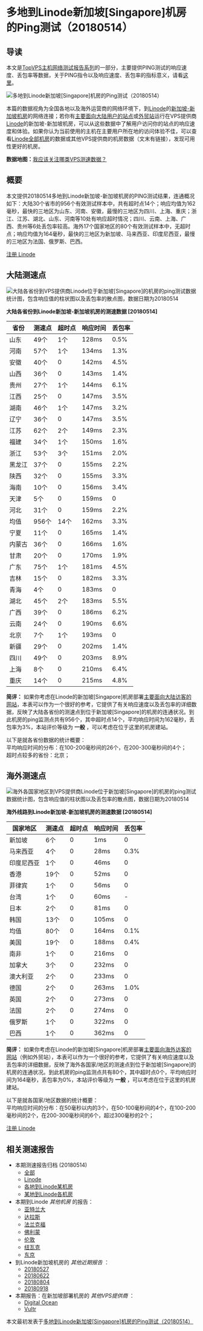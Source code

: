 #  多地到Linode新加坡[Singapore]机房的Ping测试（20180514） 

## 导读

本文是[TopVPS主机网络测试报告系列](https://vps123.top/pingtest)的一部分，主要提供PING测试的响应速度、丢包率等数据，关于PING指令以及响应速度、丢包率的指标意义，请看[这里](https://vps123.top/what-is-ping.html)。

![多地到Linode新加坡\[Singapore\]机房的Ping测试（20180514）](/images/thumbnails/to_linode_Singapore.png)

本篇的数据视角为全国各地以及海外运营商的网络环境下，到[Linode](https://vps123.top/go/linode)的[新加坡-新加坡机房](https://vps123.top/linode-facilities.html#singapore)的网络连接；若你有[主要面向大陆用户的站点](https://vps123.top/website-for-mainland-users.html)或[外贸站](https://vps123.top/website-for-internation-trade.html)运行在VPS提供商[Linode](https://vps123.top/go/linode)的新加坡-新加坡机房，可以从这些数据中了解用户访问你的站点的响应速度和体验。如果你认为当前使用的主机在主要用户所在地的访问体验不佳，可以查看[Linode全部机房](/linode/isp/china/20180514-linode-isp-china.md)的数据或其他VPS提供商的机房数据（文末有链接），发现可用性更好的机房。

**数据地图：**[我应该关注哪类VPS测速数据？](https://vps123.top/find-pingtest-data-you-need.html)

## 概要

本文提供20180514多地到Linode新加坡-新加坡机房的PING测试结果，连通概况如下：大陆30个省市的956个有效测试样本中，共有超时点14个；响应均值为162毫秒，最快的三地区为山东、河南、安徽，最慢的三地区为四川、上海、重庆；浙江、江苏、湖北、山东、河南等10处有响应超时情况；四川、云南、上海、广西、贵州等6处丢包率较高。海外17个国家地区的80个有效测试样本中，无超时点；响应均值为164毫秒，最快的三地区为新加坡、马来西亚、印度尼西亚，最慢的三地区为法国、俄罗斯、巴西。

[注册 Linode](https://vps123.top/go/linode/_btn1)

## 大陆测速点

![大陆各省份到VPS提供商Linode位于新加坡\[Singapore\]的机房的ping测试数据统计图，包含响应值的柱状图以及丢包率的散点图，数据日期为20180514](/images/pingtests/linode_20180514/plot_idc_linode_singapore-singapore_20180514_mainland.png)

**大陆各省份到Linode新加坡-新加坡机房的测速数据 [20180514]**

省份 | 测速点 | 超时点 | 响应时间 | 丢包率  
---|---|---|---|---  
山东 | 49个 | 1个 | 128ms | 0.5%  
河南 | 57个 | 1个 | 134ms | 1.3%  
安徽 | 40个 | 0 | 142ms | 4.5%  
山西 | 36个 | 0 | 143ms | 1.4%  
贵州 | 27个 | 1个 | 144ms | 6.1%  
江西 | 25个 | 0 | 147ms | 3.5%  
湖南 | 46个 | 1个 | 147ms | 3.2%  
辽宁 | 36个 | 0 | 147ms | 3.5%  
江苏 | 62个 | 2个 | 149ms | 2.3%  
福建 | 34个 | 1个 | 150ms | 1.6%  
浙江 | 53个 | 3个 | 151ms | 2.0%  
黑龙江 | 37个 | 0 | 155ms | 2.2%  
陕西 | 32个 | 0 | 155ms | 3.3%  
海南 | 10个 | 0 | 156ms | 3.4%  
天津 | 5个 | 0 | 159ms | 0  
河北 | 31个 | 0 | 159ms | 2.2%  
均值 | 956个 | 14个 | 162ms | 3.3%  
宁夏 | 11个 | 0 | 165ms | 1.4%  
内蒙古 | 36个 | 0 | 166ms | 1.6%  
甘肃 | 20个 | 0 | 170ms | 1.9%  
广东 | 75个 | 1个 | 181ms | 4.5%  
吉林 | 15个 | 0 | 182ms | 3.3%  
青海 | 4个 | 0 | 183ms | 0  
湖北 | 45个 | 2个 | 183ms | 5.5%  
广西 | 39个 | 0 | 186ms | 6.2%  
云南 | 24个 | 0 | 190ms | 6.6%  
北京 | 7个 | 1个 | 193ms | 0  
新疆 | 29个 | 0 | 202ms | 1.4%  
四川 | 49个 | 0 | 203ms | 8.9%  
上海 | 8个 | 0 | 210ms | 6.4%  
重庆 | 14个 | 0 | 215ms | 4.8%  
  
**简评：** 如果你考虑在Linode的新加坡[Singapore]机房部署[主要面向大陆访客的网站](website-for-mainland-users.html)，本表可以作为一个很好的参考，它提供了有关响应速度以及丢包率的详细数据，反映了大陆各省份的测速点到位于新加坡[Singapore]的机房的连通状况。到此机房的ping监测点共有956个，其中超时点14个，平均响应时间为162毫秒，丢包率为3%，本站评价等级为 **一般** ，可以考虑在位于这里的机房建站。

以下是就各省份数据的统计概要：  
平均响应时间的分布：在100-200毫秒间的26个，在200-300毫秒间的4个；  
超时点较多的省份：北京；

## 海外测速点

![海外各国家地区到VPS提供商Linode位于新加坡\[Singapore\]的机房的ping测试数据统计图，包含响应值的柱状图以及丢包率的散点图，数据日期为20180514](/images/pingtests/linode_20180514/plot_idc_linode_singapore-singapore_20180514_overseas.png)

**海外线路到Linode新加坡-新加坡机房的测速数据 [20180514]**

国家地区 | 测速点 | 超时点 | 响应时间 | 丢包率  
---|---|---|---|---  
新加坡 | 6个 | 0 | 1ms | 0  
马来西亚 | 4个 | 0 | 28ms | 0.3%  
印度尼西亚 | 1个 | 0 | 46ms | 0  
香港 | 19个 | 0 | 52ms | 0  
菲律宾 | 1个 | 0 | 56ms | 0  
台湾 | 1个 | 0 | 60ms | -  
日本 | 2个 | 0 | 81ms | 0  
韩国 | 13个 | 0 | 105ms | 0  
均值 | 80个 | 0 | 164ms | 0.1%  
美国 | 19个 | 0 | 188ms | 0.4%  
南非 | 1个 | 0 | 216ms | 0  
加拿大 | 3个 | 0 | 232ms | 0  
澳大利亚 | 2个 | 0 | 233ms | 0  
德国 | 2个 | 0 | 263ms | 1.0%  
英国 | 2个 | 0 | 273ms | 0  
法国 | 2个 | 0 | 274ms | 0  
俄罗斯 | 1个 | 0 | 322ms | 0  
巴西 | 1个 | 0 | 362ms | 0  
  
**简评：** 如果你考虑在Linode的新加坡[Singapore]机房部署[主要面向海外访客的网站](https://vps123.top/website-for-internation-trade.html)（例如外贸站），本表可以作为一个很好的参考，它提供了有关响应速度以及丢包率的详细数据，反映了海外各国家/地区的测速点到位于新加坡[Singapore]的机房的连通状况。到此机房的ping监测点共有80个，其中超时点0个，平均响应时间为164毫秒，丢包率为0%，本站评价等级为 **一般** ，可以考虑在位于这里的机房建站。

以下是就各国家/地区数据的统计概要：  
平均响应时间的分布：在50毫秒以内的3个，在50-100毫秒间的4个，在100-200毫秒间的2个，在200-300毫秒间的6个，超过300毫秒的2个；

[注册 Linode](https://vps123.top/go/linode/_btn2)

## 相关测速报告

  * 本期测速报告归档 (20180514) 
    * [全部](https://vps123.top/pingtests/20180514 "本期各VPS提供商全部测速报告")
    * [Linode](https://vps123.top/pingtests/idc-linode/20180514 "本期Linode的全部测速报告")
    * [各地到Linode某机房](https://vps123.top/pingtests/idc-linode/isp-global/20180514 "以Linode某机房为关注对象的视角，横向比较大陆各省份、海外各国家地区")
    * [某地到Linode各机房](https://vps123.top/pingtests/idc-linode/facility-all/20180514 "以大陆某省份为关注对象的视角，横向比较Linode各机房")
  * 本期到Linode _其他机房_ 的报告： 
    * [亚特兰大](/linode/idc/atlanta/20180514-linode-idc-atlanta.md "多地到Linode亚特兰大机房的Ping测试 20180514")
    * [达拉斯](/linode/idc/dallas/20180514-linode-idc-dallas.md "多地到Linode达拉斯机房的Ping测试 20180514")
    * [法兰克福](/linode/idc/frankfurt/20180514-linode-idc-frankfurt.md "多地到Linode法兰克福机房的Ping测试 20180514")
    * [佛利蒙](/linode/idc/fremont/20180514-linode-idc-fremont.md "多地到Linode佛利蒙机房的Ping测试 20180514")
    * [伦敦](/linode/idc/london/20180514-linode-idc-london.md "多地到Linode伦敦机房的Ping测试 20180514")
    * [纽瓦克](/linode/idc/newark/20180514-linode-idc-newark.md "多地到Linode纽瓦克机房的Ping测试 20180514")
    * [东京](/linode/idc/tokyo/20180514-linode-idc-tokyo.md "多地到Linode东京机房的Ping测试 20180514")
  * 到Linode新加坡机房的 _其他近期报告_ ： 
    * [20180527](/linode/idc/singapore/20180527-linode-idc-singapore.md "多地到Linode新加坡机房的Ping测试 20180527")
    * [20180622](/linode/idc/singapore/20180622-linode-idc-singapore.md "多地到Linode新加坡机房的Ping测试 20180622")
    * [20180804](/linode/idc/singapore/20180804-linode-idc-singapore.md "多地到Linode新加坡机房的Ping测试 20180804")
    * [20180918](/linode/idc/singapore/20180918-linode-idc-singapore.md "多地到Linode新加坡机房的Ping测试 20180918")
  * 本期报告：在新加坡部署机房的 _其他VPS提供商_ ： 
    * [Digital Ocean](do/idc/singapore/20180514-do-idc-singapore.md "多地到Digital Ocean新加坡机房的Ping测试 20180514")
    * [Vultr](/vultr/idc/singapore/20180514-vultr-idc-singapore.md "多地到Vultr新加坡机房的Ping测试 20180514")



本文最初发表于[多地到Linode新加坡[Singapore]机房的Ping测试（20180514）](https://vps123.top/pingtest/20180514-linode-idc-singapore.html)

